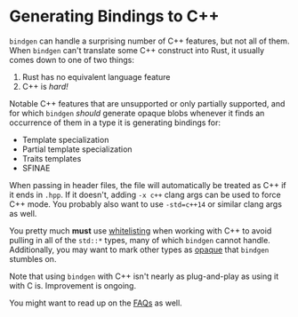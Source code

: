 # Generating Bindings to C++

`bindgen` can handle a surprising number of C++ features, but not all of
them. When `bindgen` can't translate some C++ construct into Rust, it usually
comes down to one of two things:

1. Rust has no equivalent language feature
2. C++ is *hard!*

Notable C++ features that are unsupported or only partially supported, and for
which `bindgen` *should* generate opaque blobs whenever it finds an occurrence
of them in a type it is generating bindings for:

* Template specialization
* Partial template specialization
* Traits templates
* SFINAE

When passing in header files, the file will automatically be treated as C++ if
it ends in `.hpp`. If it doesn't, adding `-x c++` clang args can be used to
force C++ mode. You probably also want to use `-std=c++14` or similar clang args
as well.

You pretty much **must** use [whitelisting](./whitelisting.html) when working
with C++ to avoid pulling in all of the `std::*` types, many of which `bindgen`
cannot handle. Additionally, you may want to mark other types
as [opaque](./opaque.html) that `bindgen` stumbles on.

Note that using `bindgen` with C++ isn't nearly as plug-and-play as using it
with C is. Improvement is ongoing.

You might want to read up on the [FAQs](./faq.html) as well.
